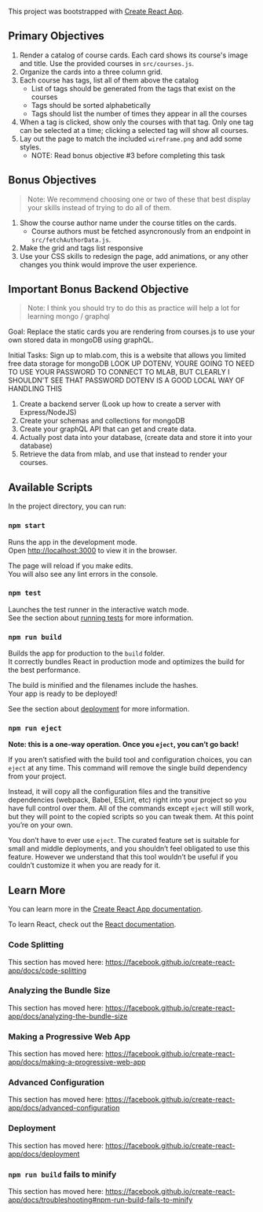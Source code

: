 This project was bootstrapped with [Create React App](https://github.com/facebook/create-react-app).

## Primary Objectives

1. Render a catalog of course cards. Each card shows its course's image and title. Use the provided courses in `src/courses.js`.
2. Organize the cards into a three column grid.
3. Each course has tags, list all of them above the catalog
   - List of tags should be generated from the tags that exist on the courses
   - Tags should be sorted alphabetically
   - Tags should list the number of times they appear in all the courses
4. When a tag is clicked, show only the courses with that tag. Only one tag can be selected at a time; clicking a selected tag will show all courses.
5. Lay out the page to match the included `wireframe.png` and add some styles.
   - NOTE: Read bonus objective #3 before completing this task

## Bonus Objectives

> Note: We recommend choosing one or two of these that best display your skills instead of trying to do all of them.

1. Show the course author name under the course titles on the cards.
   - Course authors must be fetched asyncronously from an endpoint in `src/fetchAuthorData.js`.
2. Make the grid and tags list responsive
3. Use your CSS skills to redesign the page, add animations, or any other changes you think would improve the user experience.

## Important Bonus Backend Objective

> Note: I think you should try to do this as practice will help a lot for learning mongo / graphql

Goal: Replace the static cards you are rendering from courses.js to use your own stored data in mongoDB using graphQL.

Initial Tasks: Sign up to mlab.com, this is a website that allows you limited free data storage for mongoDB
LOOK UP DOTENV, YOURE GOING TO NEED TO USE YOUR PASSWORD TO CONNECT TO MLAB, BUT CLEARLY I SHOULDN'T SEE THAT PASSWORD
DOTENV IS A GOOD LOCAL WAY OF HANDLING THIS

1. Create a backend server (Look up how to create a server with Express/NodeJS)
2. Create your schemas and collections for mongoDB
3. Create your graphQL API that can get and create data.
4. Actually post data into your database, (create data and store it into your database)
5. Retrieve the data from mlab, and use that instead to render your courses.

## Available Scripts

In the project directory, you can run:

### `npm start`

Runs the app in the development mode.<br />
Open [http://localhost:3000](http://localhost:3000) to view it in the browser.

The page will reload if you make edits.<br />
You will also see any lint errors in the console.

### `npm test`

Launches the test runner in the interactive watch mode.<br />
See the section about [running tests](https://facebook.github.io/create-react-app/docs/running-tests) for more information.

### `npm run build`

Builds the app for production to the `build` folder.<br />
It correctly bundles React in production mode and optimizes the build for the best performance.

The build is minified and the filenames include the hashes.<br />
Your app is ready to be deployed!

See the section about [deployment](https://facebook.github.io/create-react-app/docs/deployment) for more information.

### `npm run eject`

**Note: this is a one-way operation. Once you `eject`, you can’t go back!**

If you aren’t satisfied with the build tool and configuration choices, you can `eject` at any time. This command will remove the single build dependency from your project.

Instead, it will copy all the configuration files and the transitive dependencies (webpack, Babel, ESLint, etc) right into your project so you have full control over them. All of the commands except `eject` will still work, but they will point to the copied scripts so you can tweak them. At this point you’re on your own.

You don’t have to ever use `eject`. The curated feature set is suitable for small and middle deployments, and you shouldn’t feel obligated to use this feature. However we understand that this tool wouldn’t be useful if you couldn’t customize it when you are ready for it.

## Learn More

You can learn more in the [Create React App documentation](https://facebook.github.io/create-react-app/docs/getting-started).

To learn React, check out the [React documentation](https://reactjs.org/).

### Code Splitting

This section has moved here: https://facebook.github.io/create-react-app/docs/code-splitting

### Analyzing the Bundle Size

This section has moved here: https://facebook.github.io/create-react-app/docs/analyzing-the-bundle-size

### Making a Progressive Web App

This section has moved here: https://facebook.github.io/create-react-app/docs/making-a-progressive-web-app

### Advanced Configuration

This section has moved here: https://facebook.github.io/create-react-app/docs/advanced-configuration

### Deployment

This section has moved here: https://facebook.github.io/create-react-app/docs/deployment

### `npm run build` fails to minify

This section has moved here: https://facebook.github.io/create-react-app/docs/troubleshooting#npm-run-build-fails-to-minify
